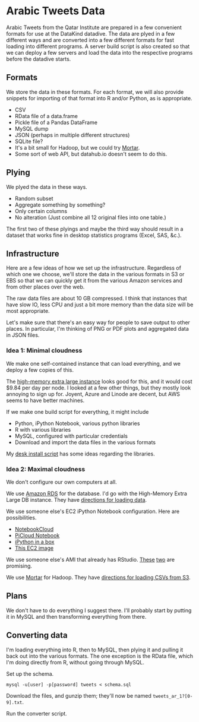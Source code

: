 Arabic Tweets Data
====
Arabic Tweets from the Qatar Institute are prepared in a few convenient formats
for use at the DataKind datadive. The data are plyed in a few different ways
and are converted into a few different formats for fast loading into different
programs. A server build script is also created so that we can deploy a few
servers and load the data into the respective programs before the datadive
starts.

## Formats
We store the data in these formats. For each format, we will also provide
snippets for importing of that format into R and/or Python, as is appropriate.

* CSV
* RData file of a data.frame
* Pickle file of a Pandas DataFrame
* MySQL dump
* JSON (perhaps in multiple different structures)
* SQLite file?
* It's a bit small for Hadoop, but we could try [Mortar](http://www.mortardata.com/).
* Some sort of web API, but datahub.io doesn't seem to do this.

## Plying
We plyed the data in these ways.

* Random subset
* Aggregate something by something?
* Only certain columns
* No alteration (Just combine all 12 original files into one table.)

The first two of these plyings and maybe the third way should result in a
dataset that works fine in desktop statistics programs (Excel, SAS, &c.).

## Infrastructure
Here are a few ideas of how we set up the infrastructure. Regardless of which
one we choose, we'll store the data in the various formats in S3 or EBS so that
we can quickly get it from the various Amazon services and from other places
over the web.

The raw data files are about 10 GB compressed. I think that instances that have
slow IO, less CPU and just a bit more memory than the data size will be most
appropriate.

Let's make sure that there's an easy way for people to save output to other
places. In particular, I'm thinking of PNG or PDF plots and aggregated data
in JSON files.

### Idea 1: Minimal cloudness
We make one self-contained instance that can load everything, and we deploy a
few copies of this.

The [high-memory extra large instance](http://aws.amazon.com/ec2/pricing/)
looks good for this, and it would cost $9.84 per day per node.
I looked at a few other things, but they mostly look annoying to sign up for.
Joyent, Azure and Linode are decent, but AWS seems to have better machines.

If we make one build script for everything, it might include

* Python, iPython Notebook, various python libraries
* R with various libraries
* MySQL, configured with particular credentials
* Download and import the data files in the various formats

My [desk install script](https://github.com/tlevine/desk/blob/master/install)
has some ideas regarding the libraries.

### Idea 2: Maximal cloudness
We don't configure our own computers at all.

We use [Amazon RDS](http://aws.amazon.com/rds/) for the database.
I'd go with the High-Memory Extra Large DB instance. They have
[directions for loading data](http://aws.amazon.com/articles/Amazon-RDS/2933).

We use someone else's EC2 iPython Notebook configuration. Here are possibilities.

* [NotebookCloud](https://notebookcloud.appspot.com)
* [PiCloud Notebook](http://blog.picloud.com/2012/12/23/introducing-the-picloud-notebook/)
* [iPython in a box](https://github.com/wholeslide/ipython_in_a_box)
* [This EC2 image](https://aws.amazon.com/amis/crosscompute-python-scientific-computing-environment-and-tutorials-20121009)

We use someone else's AMI that already has RStudio.
[These](http://bioconductor.org/help/bioconductor-cloud-ami/)
[two](http://www.louisaslett.com/RStudio_AMI/) are promising.

We use [Mortar](https://mortardata.com) for Hadoop. They have
[directions for loading CSVs from S3](http://help.mortardata.com/reference/loading_and_storing_data/CSV).

## Plans
We don't have to do everything I suggest there. I'll probably start
by putting it in MySQL and then transforming everything from there.

## Converting data
I'm loading everything into R, then to MySQL, then plying it and pulling it back
out into the various formats. The one exception is the RData file, which I'm
doing directly from R, without going through MySQL.

Set up the schema.

    mysql -u[user] -p[password] tweets < schema.sql

Download the files, and gunzip them; they'll now be named `tweets_ar_1?[0-9].txt`.

Run the converter script.
